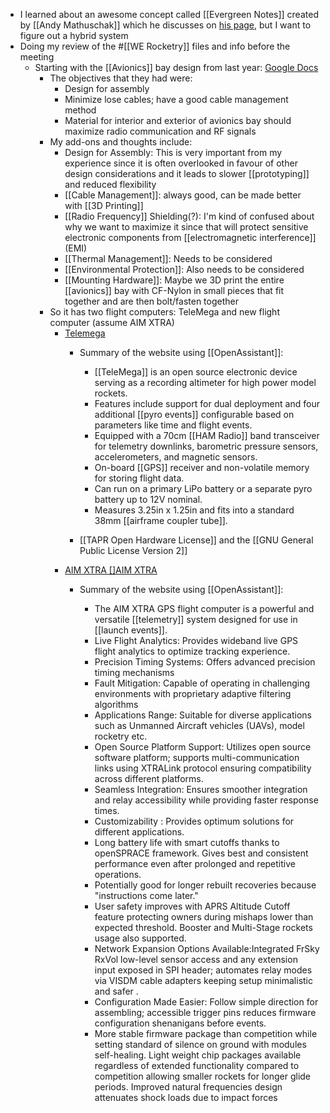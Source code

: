 - I learned about an awesome concept called [[Evergreen Notes]] created by [[Andy Mathuschak]] which he discusses on [his page](https://notes.andymatuschak.org/Evergreen_notes), but I want to figure out a hybrid system
- Doing my review of the #[[WE Rocketry]] files and info before the meeting
	- Starting with the [[Avionics]] bay design from last year: [Google Docs](https://docs.google.com/document/d/1U0sG1u7KkjPFnd-g7IlovEylvZDbMEbi/edit?usp=sharing&ouid=107453609806031730524&rtpof=true&sd=true)
		- The objectives that they had were:
			- Design for assembly
			- Minimize lose cables; have a good cable management method
			- Material for interior and exterior of avionics bay should maximize radio communication and RF signals
		- My add-ons and thoughts include:
			- Design for Assembly: This is very important from my experience since it is often overlooked in favour of other design considerations and it leads to slower [[prototyping]] and reduced flexibility
			- [[Cable Management]]: always good, can be made better with [[3D Printing]]
			- [[Radio Frequency]] Shielding(?): I'm kind of confused about why we want to maximize it since that will protect sensitive electronic components from [[electromagnetic interference]] (EMI)
			- [[Thermal Management]]: Needs to be considered
			- [[Environmental Protection]]: Also needs to be considered
			- [[Mounting Hardware]]: Maybe we 3D print the entire [[avionics]] bay with CF-Nylon in small pieces that fit together and are then bolt/fasten together
		- So it has two flight computers: TeleMega and new flight computer (assume AIM XTRA)
			- [Telemega](https://altusmetrum.org/TeleMega/)
				- Summary of the website using [[OpenAssistant]]:
				  
					- [[TeleMega]] is an open source electronic device serving as a recording altimeter for high power model rockets.
					- Features include support for dual deployment and four additional 
					  [[pyro events]] configurable based on parameters like time and flight 
					  events.
					- Equipped with a 70cm [[HAM Radio]] band transceiver for telemetry downlinks, 
					  barometric pressure sensors, accelerometers, and magnetic sensors.
					- On-board [[GPS]] receiver and non-volatile memory for storing flight data.
					- Can run on a primary LiPo battery or a separate pyro battery up to 12V nominal.
					- Measures 3.25in x 1.25in and fits into a standard 38mm [[airframe coupler tube]].
				- [[TAPR Open Hardware License]] and the [[GNU General Public License Version 2]]
			- [AIM XTRA []AIM XTRA](http://entacore.com/electronics/aimxtra)
				- Summary of the website using [[OpenAssistant]]:
				  
					- The AIM XTRA GPS flight computer is a powerful and versatile [[telemetry]] system designed for use in [[launch events]].
					- Live Flight Analytics: Provides wideband live GPS flight analytics to optimize tracking experience.
					- Precision Timing Systems: Offers advanced precision timing mechanisms
					- Fault Mitigation: Capable of operating in challenging environments with proprietary adaptive filtering algorithms
					- Applications Range: Suitable for diverse applications such as Unmanned Aircraft vehicles (UAVs), model rocketry etc.
					- Open Source Platform Support: Utilizes open source software platform; supports multi-communication links using XTRALink protocol ensuring compatibility across different platforms.
					- Seamless Integration: Ensures smoother integration and relay accessibility while providing faster response times.
					- Customizability : Provides optimum solutions for different applications.
					- Long battery life with smart cutoffs thanks to openSPRACE framework. Gives best and consistent performance even after prolonged and repetitive operations.
					- Potentially good for longer rebuilt recoveries because "instructions come later."
					- User safety improves with APRS Altitude Cutoff feature protecting owners during mishaps lower than expected threshold. Booster and Multi-Stage rockets usage also supported.
					- Network Expansion Options Available:Integrated FrSky RxVol low-level sensor access and any extension input exposed in SPI header; automates relay modes via VISDM cable adapters keeping setup minimalistic and safer .
					- Configuration Made Easier: Follow simple direction for assembling; accessible trigger pins reduces firmware configuration shenanigans before events.
					- More stable firmware package than competition while setting standard of silence on ground with modules self-healing. Light weight chip packages available regardless of extended functionality compared to competition allowing smaller rockets for longer glide periods. Improved natural frequencies design attenuates shock loads due to impact forces


